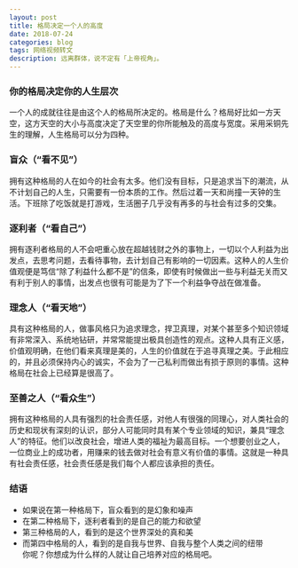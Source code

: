 ```yaml
---
layout: post
title: 格局决定一个人的高度
date: 2018-07-24
categories: blog
tags: 网络视频转文
description: 远离群体，说不定有「上帝视角」。
---
```

### 你的格局决定你的人生层次
一个人的成就往往是由这个人的格局所决定的。格局是什么？格局好比如一方天空，这方天空的大小与高度决定了天空里的你所能触及的高度与宽度。采用采铜先生的理解，人生格局可以分为四种。
### 盲众（“看不见”）
拥有这种格局的人在如今的社会有太多。他们没有目标，只是追求当下的潮流，从不计划自己的人生，只需要有一份本质的工作。然后过着一天和尚撞一天钟的生活。下班除了吃饭就是打游戏，生活圈子几乎没有再多的与社会有过多的交集。
### 逐利者（“看自己”）
拥有逐利者格局的人不会吧重心放在超越钱财之外的事物上，一切以个人利益为出发点，去思考问题，去看待事物，去计划自己有影响的一切因素。这种人的人生价值观便是笃信“除了利益什么都不是”的信条，即使有时候做出一些与利益无关而又有利于别人的事情，出发点也很有可能是为了下一个利益争夺战在做准备。
### 理念人（“看天地”）
具有这种格局的人，做事风格只为追求理念，捍卫真理，对某个甚至多个知识领域有非常深入、系统地钻研，并常常能提出极具创造性的观点。这种人具有正义感，价值观明确，在他们看来真理是美的，人生的价值就在于追寻真理之美。于此相应的，并且必须保持内心的诚实，不会为了一己私利而做出有损于原则的事情。这种格局在社会上已经算是很高了。
### 至善之人（“看众生”）
拥有这种格局的人具有强烈的社会责任感，对他人有很强的同理心，对人类社会的历史和现状有深刻的认识，部分人可能同时具有某个专业领域的知识，兼具“理念人”的特征。他们以改良社会，增进人类的福祉为最高目标。一个想要创业之人，一位商业上的成功者，用赚来的钱去做对社会有意义有价值的事情。这就是一种具有社会责任感，社会责任感是我们每个人都应该承担的责任。
### 结语
- 如果说在第一种格局下，盲众看到的是幻象和噪声  
- 在第二种格局下，逐利者看到的是自己的能力和欲望  
- 第三种格局的人，看到的是这个世界深处的真和美  
- 而第四中格局的人，看到的是自我与世界、自我与整个人类之间的纽带  
你呢？你想成为什么样的人就让自己培养对应的格局吧。
